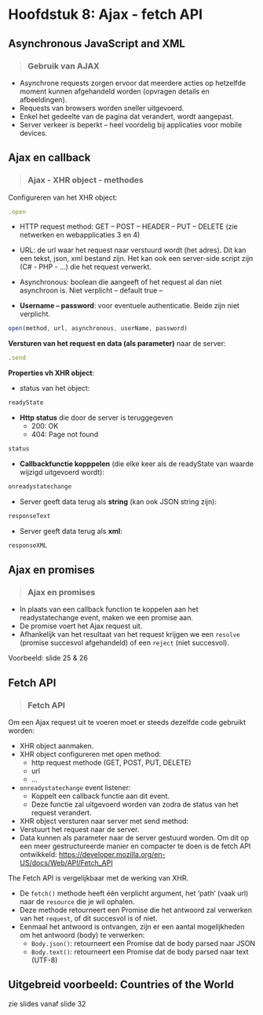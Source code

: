 # **Hoofdstuk 8: Ajax - fetch API**

## **Asynchronous JavaScript and XML**

> ### **Gebruik van AJAX**
- Asynchrone requests zorgen ervoor dat meerdere acties op hetzelfde moment kunnen afgehandeld worden (opvragen details en afbeeldingen).
- Requests van browsers worden sneller uitgevoerd.
- Enkel het gedeelte van de pagina dat verandert, wordt aangepast.
- Server verkeer is beperkt – heel voordelig bij applicaties voor mobile devices.


## **Ajax en callback**

> ### **Ajax - XHR object - methodes**
Configureren van het XHR object:
```javascript
.open
```


- HTTP request method: GET – POST – HEADER – PUT – DELETE (zie netwerken en webapplicaties 3 en 4)

- URL: de url waar het request naar verstuurd wordt (het adres). Dit kan een tekst, json, xml bestand zijn. Het kan ook een server-side script zijn (C# - PHP - …) die het request verwerkt.

- Asynchronous: boolean die aangeeft of het request al dan niet asynchroon is. Niet verplicht – default true –

- **Username – password**: voor eventuele authenticatie. Beide zijn niet verplicht.
```javascript
open(method, url, asynchronous, userName, password)
```
**Versturen van het request en data (als parameter)** naar de server:
```javascript
.send
```
**Properties vh XHR object**:
- status van het object:
```javascript
readyState
```
- **Http status** die door de server is teruggegeven
    - 200: OK
    - 404: Page not found
```javascript
status
```
- **Callbackfunctie kopppelen** (die elke keer als de readyState van waarde wijzigd uitgevoerd wordt):
```javascript
onreadystatechange
```
- Server geeft data terug als **string** (kan ook JSON string zijn):
```javascript
responseText
```
- Server geeft data terug als **xml**:
```javascript
responseXML
```


## **Ajax en promises**

> ### **Ajax en promises**
- In plaats van een callback function te koppelen aan het readystatechange event, maken we een promise aan.
- De promise voert het Ajax request uit. 
- Afhankelijk van het resultaat van het request krijgen we een `resolve` (promise succesvol afgehandeld) of een `reject` (niet succesvol).

Voorbeeld:
slide 25 & 26


## **Fetch API**

> ### **Fetch API**
Om een Ajax request uit te voeren moet er steeds dezelfde code gebruikt worden:
- XHR object aanmaken.
- XHR object configureren met open method:
    - http request methode (GET, POST, PUT, DELETE)
    - url
    - …
- `onreadystatechange` event listener:
    - Koppelt een callback functie aan dit event.
    - Deze functie zal uitgevoerd worden van zodra de status van het request verandert.
- XHR object versturen naar server met send method:
- Verstuurt het request naar de server.
- Data kunnen als parameter naar de server gestuurd worden.
Om dit op een meer gestructureerde manier en compacter te doen is de fetch API ontwikkeld:
https://developer.mozilla.org/en-US/docs/Web/API/Fetch_API

The Fetch API is vergelijkbaar met de werking van XHR.
- De `fetch()` methode heeft één verplicht argument, het ‘path’ (vaak url) naar de `resource` die je wil ophalen.
- Deze methode retourneert een Promise die het antwoord zal verwerken van het `request`, of dit succesvol is of niet.
- Eenmaal het antwoord is ontvangen, zijn er een aantal mogelijkheden om het antwoord (body) te verwerken:
    - `Body.json()`: retourneert een Promise dat de body parsed naar JSON
    - `Body.text()`: retourneert een Promise dat de body parsed naar text (UTF-8)

## **Uitgebreid voorbeeld: Countries of the World**
zie slides vanaf slide 32